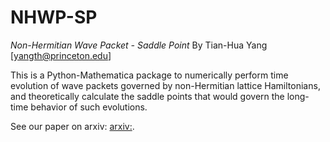 # NHWP-SP

*Non-Hermitian Wave Packet - Saddle Point*
By Tian-Hua Yang [yangth@princeton.edu]

This is a Python-Mathematica package to numerically perform time evolution of wave packets governed by non-Hermitian lattice Hamiltonians, and theoretically calculate the saddle points that would govern the long-time behavior of such evolutions.

See our paper on arxiv: [arxiv:](arxiv:2501.xxxxx).